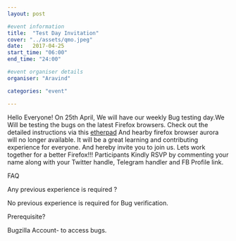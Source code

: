 ```yaml
---
layout: post

#event information
title:  "Test Day Invitation"
cover: "../assets/qmo.jpeg"
date:   2017-04-25
start_time: "06:00"
end_time: "24:00"

#event organiser details
organiser: "Aravind"

categories: "event"

---
```

Hello Everyone!
On 25th April, We will have our weekly Bug testing day.We Will be testing the bugs on the latest Firefox browsers.
Check out the detailed instructions via this <a href="https://public.etherpad-mozilla.org/p/MozillaIN_QA_Bug_Verification_Day_20170426">etherpad</a>
And hearby firefox browser aurora will no longer available. 
It will be a great learning and contributing experience for everyone. And hereby invite you to join us. Lets work together for a better Firefox!!!
Participants Kindly RSVP by commenting your name along with your Twitter handle, Telegram handler and FB Profile link.

FAQ

Any previous experience is required ?

No previous experience is required for Bug verification.

Prerequisite?

Bugzilla Account- to access bugs.
